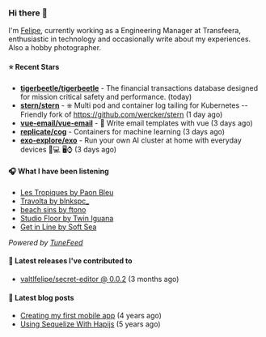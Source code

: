 ### Hi there 👋

I'm [Felipe](https://felipevm.com), currently working as a Engineering Manager at Transfeera, enthusiastic in technology and occasionally write about my experiences. Also a hobby photographer.

#### ⭐ Recent Stars
- **[tigerbeetle/tigerbeetle](https://github.com/tigerbeetle/tigerbeetle)** - The financial transactions database designed for mission critical safety and performance. (today)
- **[stern/stern](https://github.com/stern/stern)** - ⎈ Multi pod and container log tailing for Kubernetes -- Friendly fork of https://github.com/wercker/stern (1 day ago)
- **[vue-email/vue-email](https://github.com/vue-email/vue-email)** - 💌 Write email templates with vue (3 days ago)
- **[replicate/cog](https://github.com/replicate/cog)** - Containers for machine learning (3 days ago)
- **[exo-explore/exo](https://github.com/exo-explore/exo)** - Run your own AI cluster at home with everyday devices 📱💻 🖥️⌚ (3 days ago)

#### 🎧 What I have been listening
- [Les Tropiques by Paon Bleu](https://open.spotify.com/track/3HS8Wdsq0vMXTcRvGIJyWP)
- [Travolta by blnkspc_](https://open.spotify.com/track/4aL6ArytlzfYU49VPTFisX)
- [beach sins by ftono](https://open.spotify.com/track/6AbbZin6hevFSL1kurmBbA)
- [Studio Floor by Twin Iguana](https://open.spotify.com/track/3gts9Ik78hcSSUX5CXACJH)
- [Get in Line by Soft Sea](https://open.spotify.com/track/4HSmG5J9Cbu1pEbSHCXWJI)

_Powered by [TuneFeed](https://tunefeed.app?ref=valtlfelipe-gh-profile)_ 

#### 🚀 Latest releases I've contributed to


- [valtlfelipe/secret-editor @ 0.0.2](https://github.com/valtlfelipe/secret-editor/releases/tag/0.0.2) (3 months ago)

#### 📄 Latest blog posts
- [Creating my first mobile app](https://felipevm.com/posts/creating-my-first-mobile-app/) (4 years ago)
- [Using Sequelize With Hapijs](https://felipevm.com/posts/using-sequelize-with-hapijs/) (5 years ago)
